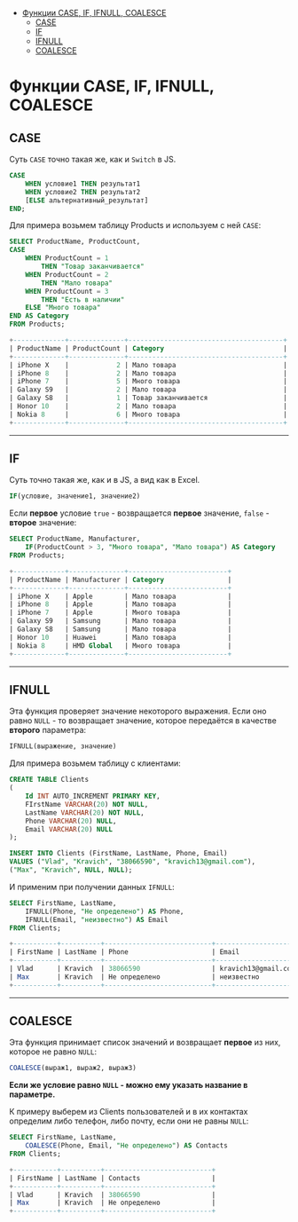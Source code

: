 - [Функции CASE, IF, IFNULL, COALESCE](#функции-case-if-ifnull-coalesce)
  - [CASE](#case)
  - [IF](#if)
  - [IFNULL](#ifnull)
  - [COALESCE](#coalesce)

# Функции CASE, IF, IFNULL, COALESCE

## CASE

Суть `CASE` точно такая же, как и `Switch` в JS.

```sql
CASE 
    WHEN условие1 THEN результат1
    WHEN условие2 THEN результат2
    [ELSE альтернативный_результат]
END;
```

Для примера возьмем таблицу Products и используем с ней `CASE`:

```sql
SELECT ProductName, ProductCount,
CASE 
    WHEN ProductCount = 1
        THEN "Товар заканчивается"
    WHEN ProductCount = 2
        THEN "Мало товара"
    WHEN ProductCount = 3
        THEN "Есть в наличии"
    ELSE "Много товара"
END AS Category
FROM Products;

+-------------+--------------+---------------------------------------+
| ProductName | ProductCount | Category                              |
+-------------+--------------+---------------------------------------+
| iPhone X    |            2 | Мало товара                           |
| iPhone 8    |            2 | Мало товара                           |
| iPhone 7    |            5 | Много товара                          |
| Galaxy S9   |            2 | Мало товара                           |
| Galaxy S8   |            1 | Товар заканчивается                   |
| Honor 10    |            2 | Мало товара                           |
| Nokia 8     |            6 | Много товара                          |
+-------------+--------------+---------------------------------------+
```
***

## IF

Суть точно такая же, как и в JS, а вид как в Excel.

```sql
IF(условие, значение1, значение2)
```

Если **первое** условие `true` - возвращается **первое** значение, `false` - **второе** значение:

```sql
SELECT ProductName, Manufacturer,
    IF(ProductCount > 3, "Много товара", "Мало товара") AS Category
FROM Products;

+-------------+--------------+-------------------------+
| ProductName | Manufacturer | Category                |
+-------------+--------------+-------------------------+
| iPhone X    | Apple        | Мало товара             |
| iPhone 8    | Apple        | Мало товара             |
| iPhone 7    | Apple        | Много товара            |
| Galaxy S9   | Samsung      | Мало товара             |
| Galaxy S8   | Samsung      | Мало товара             |
| Honor 10    | Huawei       | Мало товара             |
| Nokia 8     | HMD Global   | Много товара            |
+-------------+--------------+-------------------------+
```
***

## IFNULL

Эта функция проверяет значение некоторого выражения. Если оно равно `NULL` - то возвращает значение, которое передаётся в качестве **второго** параметра:

```sql
IFNULL(выражение, значение)
```

Для примера возьмем таблицу с клиентами:

```sql
CREATE TABLE Clients
(
    Id INT AUTO_INCREMENT PRIMARY KEY,
    FIrstName VARCHAR(20) NOT NULL,
    LastName VARCHAR(20) NOT NULL,
    Phone VARCHAR(20) NULL,
    Email VARCHAR(20) NULL
);

INSERT INTO Clients (FirstName, LastName, Phone, Email)
VALUES ("Vlad", "Kravich", "38066590", "kravich13@gmail.com"),
("Max", "Kravich", NULL, NULL);
```

И применим при получении данных `IFNULL`:

```sql
SELECT FirstName, LastName, 
    IFNULL(Phone, "Не определено") AS Phone,
    IFNULL(Email, "неизвестно") AS Email
FROM Clients;

+-----------+----------+---------------------------+----------------------+
| FirstName | LastName | Phone                     | Email                |
+-----------+----------+---------------------------+----------------------+
| Vlad      | Kravich  | 38066590                  | kravich13@gmail.com  |
| Max       | Kravich  | Не определено             | неизвестно           |
+-----------+----------+---------------------------+----------------------+
```
***

## COALESCE

Эта функция принимает список значений и возвращает **первое** из них, которое не равно `NULL`:

```sql
COALESCE(выраж1, выраж2, выраж3)
```
**Если же условие равно `NULL` - можно ему указать название в параметре.**

К примеру выберем из Clients пользователей и в их контактах определим либо телефон, либо почту, если они не равны `NULL`:

```sql
SELECT FirstName, LastName,
    COALESCE(Phone, Email, "Не определено") AS Contacts
FROM Clients;

+-----------+----------+---------------------------+
| FirstName | LastName | Contacts                  |
+-----------+----------+---------------------------+
| Vlad      | Kravich  | 38066590                  |
| Max       | Kravich  | Не определено             |
+-----------+----------+---------------------------+
```